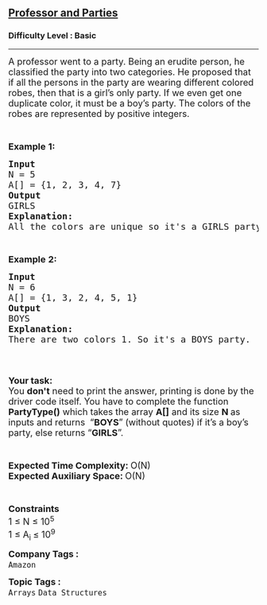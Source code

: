 <h2><a href="https://practice.geeksforgeeks.org/problems/professor-and-parties2000/1?page=3&category[]=Arrays&sortBy=difficulty">Professor and Parties</a></h2><h3>Difficulty Level : Basic</h3><hr><div class="problems_problem_content__Xm_eO"><p><span style="font-size:18px">A professor went to a party. Being an erudite person, he classified the party into two categories. He proposed that if all the persons in the party are wearing different colored robes, then that is a girl’s only party. If we even get one duplicate color, it must be a boy’s party. The colors of the robes are represented by positive integers.</span></p>

<p>&nbsp;</p>

<p><span style="font-size:18px"><strong>Example</strong> <strong>1:</strong></span></p>

<pre><span style="font-size:18px"><strong>Input</strong>
N = 5
A[] = {1, 2, 3, 4, 7}
<strong>Output</strong>
GIRLS
<strong>Explanation:</strong>
All the colors are unique so it's a GIRLS party.</span></pre>

<p>&nbsp;</p>

<p><span style="font-size:18px"><strong>Example</strong> <strong>2:</strong></span></p>

<pre><span style="font-size:18px"><strong>Input</strong>
N = 6
A[] = {1, 3, 2, 4, 5, 1}
<strong>Output</strong>
BOYS
<strong>Explanation:</strong>
There are two colors 1. So it's a BOYS party.
</span></pre>

<p>&nbsp;</p>

<p><br>
<span style="font-size:18px"><strong>Your task:</strong><br>
You <strong>don't</strong> need to print the answer, printing is done by the driver code itself. You have to complete the function <strong>PartyType()</strong> which takes the array <strong>A[]</strong> and its size <strong>N</strong><strong> </strong>as inputs and returns&nbsp; “<strong>BOYS</strong>” (without quotes) if it’s a boy’s party, else returns “<strong>GIRLS</strong>”.</span></p>

<p>&nbsp;</p>

<p><span style="font-size:18px"><strong>Expected Time Complexity: </strong>O(N)<br>
<strong>Expected Auxiliary Space: </strong>O(N)</span></p>

<p>&nbsp;</p>

<p><span style="font-size:18px"><strong>Constraints</strong><br>
1 ≤ N ≤ 10<sup>5</sup><br>
1 ≤ A<sub>i </sub>≤ 10<sup>9</sup></span></p>
</div><p><span style=font-size:18px><strong>Company Tags : </strong><br><code>Amazon</code>&nbsp;<br><p><span style=font-size:18px><strong>Topic Tags : </strong><br><code>Arrays</code>&nbsp;<code>Data Structures</code>&nbsp;